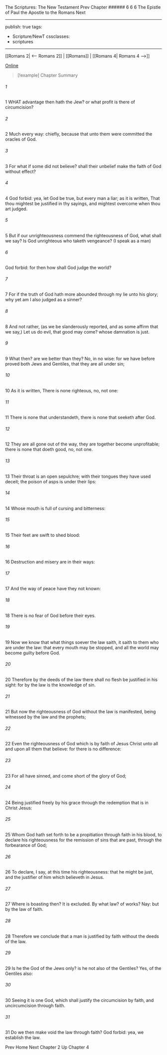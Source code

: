 The Scriptures: The New Testament
Prev
Chapter ###### 6
6 6 The Epistle of Paul the Apostle to the Romans
Next

---
publish: true
tags:
  - Scripture/NewT
cssclasses:
  - scriptures
---
[[Romans 2| <-- Romans 2]] | [[Romans]] | [[Romans 4| Romans 4 -->]]

[Online](https://churchofjesuschrist.org/study/scriptures/nt/rom/3?lang=eng)

>[!example] Chapter Summary
>
###### 1
1 WHAT advantage then hath the Jew? or what profit is there of circumcision?
###### 2
2 Much every way: chiefly, because that unto them were committed the oracles of God.
###### 3
3 For what if some did not believe? shall their unbelief make the faith of God without effect?
###### 4
4 God forbid: yea, let God be true, but every man a liar; as it is written, That thou mightest be justified in thy sayings, and mightest overcome when thou art judged.
###### 5
5 But if our unrighteousness commend the righteousness of God, what shall we say? Is God unrighteous who taketh vengeance? (I speak as a man)
###### 6
God forbid: for then how shall God judge the world?
###### 7
7 For if the truth of God hath more abounded through my lie unto his glory; why yet am I also judged as a sinner?
###### 8
8 And not rather, (as we be slanderously reported, and as some affirm that we say,) Let us do evil, that good may come? whose damnation is just.
###### 9
9 What then? are we better than they? No, in no wise: for we have before proved both Jews and Gentiles, that they are all under sin;
###### 10
10 As it is written, There is none righteous, no, not one:
###### 11
11 There is none that understandeth, there is none that seeketh after God.
###### 12
12 They are all gone out of the way, they are together become unprofitable; there is none that doeth good, no, not one.
###### 13
13 Their throat is an open sepulchre; with their tongues they have used deceit; the poison of asps is under their lips:
###### 14
14 Whose mouth is full of cursing and bitterness:
###### 15
15 Their feet are swift to shed blood:
###### 16
16 Destruction and misery are in their ways:
###### 17
17 And the way of peace have they not known:
###### 18
18 There is no fear of God before their eyes.
###### 19
19 Now we know that what things soever the law saith, it saith to them who are under the law: that every mouth may be stopped, and all the world may become guilty before God.
###### 20
20 Therefore by the deeds of the law there shall no flesh be justified in his sight: for by the law is the knowledge of sin.
###### 21
21 But now the righteousness of God without the law is manifested, being witnessed by the law and the prophets;
###### 22
22 Even the righteousness of God which is by faith of Jesus Christ unto all and upon all them that believe: for there is no difference:
###### 23
23 For all have sinned, and come short of the glory of God;
###### 24
24 Being justified freely by his grace through the redemption that is in Christ Jesus:
###### 25
25 Whom God hath set forth to be a propitiation through faith in his blood, to declare his righteousness for the remission of sins that are past, through the forbearance of God;
###### 26
26 To declare, I say, at this time his righteousness: that he might be just, and the justifier of him which believeth in Jesus.
###### 27
27 Where is boasting then? It is excluded. By what law? of works? Nay: but by the law of faith.
###### 28
28 Therefore we conclude that a man is justified by faith without the deeds of the law.
###### 29
29 Is he the God of the Jews only? is he not also of the Gentiles? Yes, of the Gentiles also:
###### 30
30 Seeing it is one God, which shall justify the circumcision by faith, and uncircumcision through faith.
###### 31
31 Do we then make void the law through faith? God forbid: yea, we establish the law.

Prev
Home
Next
Chapter 2
Up
Chapter 4



